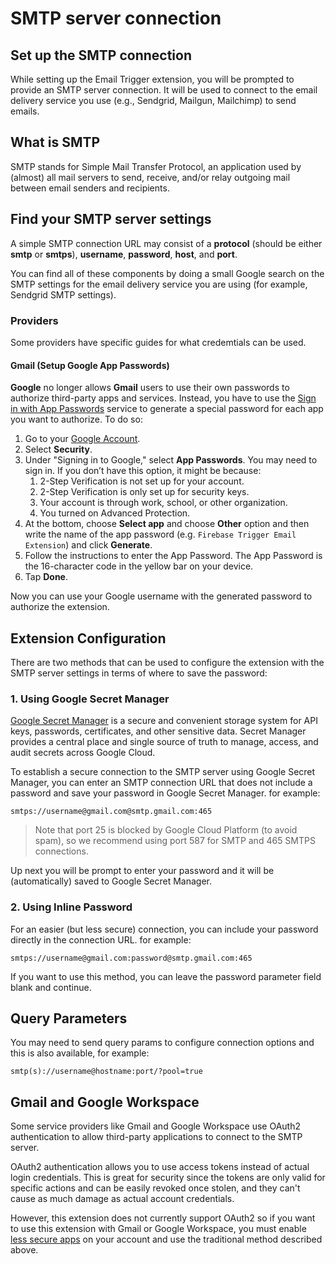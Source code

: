 # SMTP server connection

## **Set up the SMTP connection**

While setting up the Email Trigger extension, you will be prompted to provide an SMTP server connection. It will be used to connect to the email delivery service you use (e.g., Sendgrid, Mailgun, Mailchimp) to send emails.

## What is SMTP

SMTP stands for Simple Mail Transfer Protocol, an application used by (almost) all mail servers to send, receive, and/or relay outgoing mail between email senders and recipients.

## Find your SMTP server settings

A simple SMTP connection URL may consist of a **protocol** (should be either **smtp** or **smtps**), **username**, **password**, **host**, and **port**.

You can find all of these components by doing a small Google search on the SMTP settings for the email delivery service you are using (for example, Sendgrid SMTP settings).

### Providers

Some providers have specific guides for what credemtials can be used.

#### Gmail (Setup Google App Passwords)

**Google** no longer allows **Gmail** users to use their own passwords to authorize third-party apps and services. Instead, you have to use the [Sign in with App Passwords](https://support.google.com/accounts/answer/185833) service to generate a special password for each app you want to authorize. To do so:

1. Go to your [Google Account](https://myaccount.google.com/).
2. Select **Security**.
3. Under "Signing in to Google," select **App Passwords**. You may need to sign in. If you don’t have this option, it might be because:
   1. 2-Step Verification is not set up for your account.
   2. 2-Step Verification is only set up for security keys.
   3. Your account is through work, school, or other organization.
   4. You turned on Advanced Protection.
4. At the bottom, choose **Select app** and choose **Other** option and then write the name of the app password (e.g. `Firebase Trigger Email Extension`) and click **Generate**.
5. Follow the instructions to enter the App Password. The App Password is the 16-character code in the yellow bar on your device.
6. Tap **Done**.

Now you can use your Google username with the generated password to authorize the extension.

## Extension Configuration

There are two methods that can be used to configure the extension with the SMTP server settings in terms of where to save the password:

### 1. Using Google **Secret Manager**

[Google Secret Manager](https://cloud.google.com/secret-manager/docs/overview) is a secure and convenient storage system for API keys, passwords, certificates, and other sensitive data. Secret Manager provides a central place and single source of truth to manage, access, and audit secrets across Google Cloud.

To establish a secure connection to the SMTP server using Google Secret Manager, you can enter an SMTP connection URL that does not include a password and save your password in Google Secret Manager. for example:

`smtps://username@gmail.com@smtp.gmail.com:465`

> Note that port 25 is blocked by Google Cloud Platform (to avoid spam), so we recommend using port 587 for SMTP and 465 SMTPS connections.

Up next you will be prompt to enter your password and it will be (automatically) saved to Google Secret Manager.

### 2. Using Inline Password

For an easier (but less secure) connection, you can include your password directly in the connection URL. for example:

`smtps://username@gmail.com:password@smtp.gmail.com:465`

If you want to use this method, you can leave the password parameter field blank and continue.

## Query Parameters

You may need to send query params to configure connection options and this is also available, for example:

`smtp(s)://username@hostname:port/?pool=true`

## Gmail and Google Workspace

Some service providers like Gmail and Google Workspace use OAuth2 authentication to allow third-party applications to connect to the SMTP server.

OAuth2 authentication allows you to use access tokens instead of actual login credentials. This is great for security since the tokens are only valid for specific actions and can be easily revoked once stolen, and they can't cause as much damage as actual account credentials.

However, this extension does not currently support OAuth2 so if you want to use this extension with Gmail or Google Workspace, you must enable [less secure apps](https://support.google.com/accounts/answer/6010255) on your account and use the traditional method described above.

